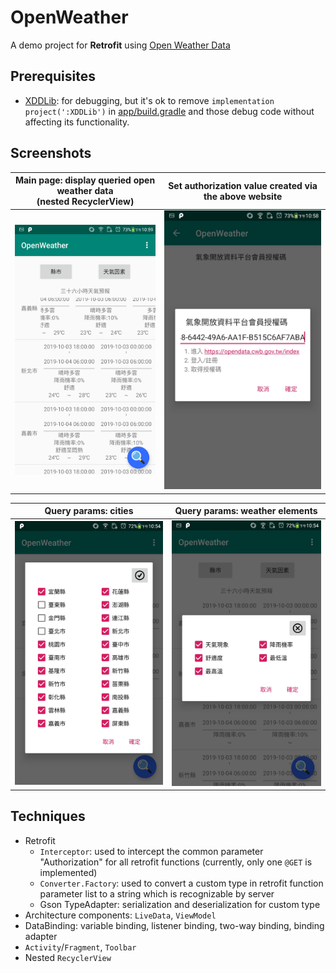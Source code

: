 # OpenWeather
A demo project for **Retrofit** using [Open Weather Data](https://opendata.cwb.gov.tw/index)

## Prerequisites
- [XDDLib](https://github.com/adherencegoo/XDDLib): for debugging, but it's ok to remove `implementation project(':XDDLib')` in [app/build.gradle](app/build.gradle) and those debug code without affecting its functionality.

## Screenshots
| Main page: display queried open weather data<br/>(nested RecyclerView) | Set authorization value created via the above website |
| :--: | :--: |
| <img src="nonCodeAssets/nestedRecyclerView.jpg" width="300"> | <img src="nonCodeAssets/authorizationPreference.jpg" width="300"> |

| Query params: cities | Query params: weather elements |
| :--: | :--: |
| <img src="nonCodeAssets/citySelector.jpg" width="300"> | <img src="nonCodeAssets/weatherElementSelector.jpg" width="300"> |

## Techniques
- Retrofit
  - `Interceptor`: used to intercept the common parameter "Authorization" for all retrofit functions (currently, only one `@GET` is implemented)
  - `Converter.Factory`: used to convert a custom type in retrofit function parameter list to a string which is recognizable by server
  - Gson TypeAdapter: serialization and deserialization for custom type
- Architecture components: `LiveData`, `ViewModel`
- DataBinding: variable binding, listener binding, two-way binding, binding adapter
- `Activity`/`Fragment`, `Toolbar`
- Nested `RecyclerView`
